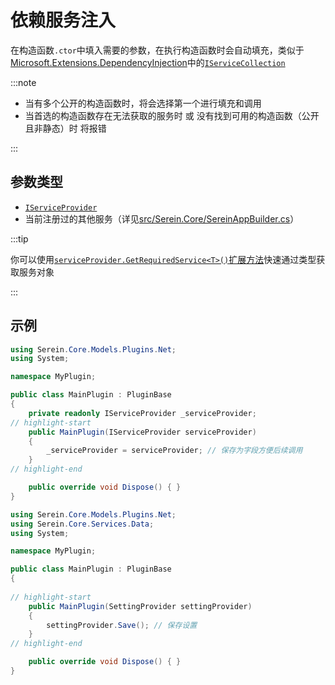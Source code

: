 # 依赖服务注入

在构造函数`.ctor`中填入需要的参数，在执行构造函数时会自动填充，类似于[Microsoft.Extensions.DependencyInjection](https://learn.microsoft.com/zh-cn/dotnet/api/microsoft.extensions.dependencyinjection?view=net-8.0)中的[`IServiceCollection`](https://learn.microsoft.com/zh-cn/dotnet/api/microsoft.extensions.dependencyinjection.iservicecollection?view=net-8.0)

:::note

- 当有多个公开的构造函数时，将会选择第一个进行填充和调用
- 当首选的构造函数存在无法获取的服务时 或 没有找到可用的构造函数（公开且非静态）时 将报错

:::

## 参数类型

- [`IServiceProvider`](https://learn.microsoft.com/zh-cn/dotnet/api/system.iserviceprovider?view=net-8.0)
- 当前注册过的其他服务（详见[src/Serein.Core/SereinAppBuilder.cs](https://github.com/SereinDev/Serein/blob/main/src/Serein.Core/SereinAppBuilder.cs)）

:::tip

你可以使用[`serviceProvider.GetRequiredService<T>()`扩展方法](https://learn.microsoft.com/zh-cn/dotnet/api/microsoft.extensions.dependencyinjection.serviceproviderserviceextensions.getrequiredservice?view=net-8.0)快速通过类型获取服务对象

:::

## 示例

```cs
using Serein.Core.Models.Plugins.Net;
using System;

namespace MyPlugin;

public class MainPlugin : PluginBase
{
    private readonly IServiceProvider _serviceProvider;
// highlight-start
    public MainPlugin(IServiceProvider serviceProvider)
    {
        _serviceProvider = serviceProvider; // 保存为字段方便后续调用
    }
// highlight-end

    public override void Dispose() { }
}
```

```cs
using Serein.Core.Models.Plugins.Net;
using Serein.Core.Services.Data;
using System;

namespace MyPlugin;

public class MainPlugin : PluginBase
{
    
// highlight-start
    public MainPlugin(SettingProvider settingProvider)
    {
        settingProvider.Save(); // 保存设置
    }
// highlight-end

    public override void Dispose() { }
}
```

